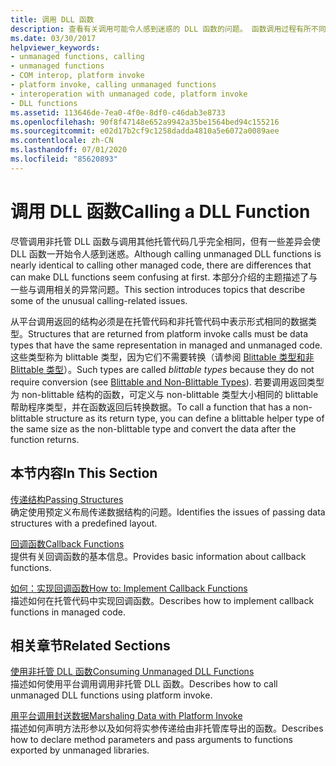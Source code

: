 ```yaml
---
title: 调用 DLL 函数
description: 查看有关调用可能令人感到迷惑的 DLL 函数的问题。 函数调用过程有所不同，具体取决于返回类型是否为 blittable。
ms.date: 03/30/2017
helpviewer_keywords:
- unmanaged functions, calling
- unmanaged functions
- COM interop, platform invoke
- platform invoke, calling unmanaged functions
- interoperation with unmanaged code, platform invoke
- DLL functions
ms.assetid: 113646de-7ea0-4f0e-8df0-c46dab3e8733
ms.openlocfilehash: 90f8f47148e652a9942a35be1564bed94c155216
ms.sourcegitcommit: e02d17b2cf9c1258dadda4810a5e6072a0089aee
ms.contentlocale: zh-CN
ms.lasthandoff: 07/01/2020
ms.locfileid: "85620893"
---
```

# <a name="calling-a-dll-function"></a><span data-ttu-id="c36b3-104">调用 DLL 函数</span><span class="sxs-lookup"><span data-stu-id="c36b3-104">Calling a DLL Function</span></span>
<span data-ttu-id="c36b3-105">尽管调用非托管 DLL 函数与调用其他托管代码几乎完全相同，但有一些差异会使 DLL 函数一开始令人感到迷惑。</span><span class="sxs-lookup"><span data-stu-id="c36b3-105">Although calling unmanaged DLL functions is nearly identical to calling other managed code, there are differences that can make DLL functions seem confusing at first.</span></span> <span data-ttu-id="c36b3-106">本部分介绍的主题描述了与一些与调用相关的异常问题。</span><span class="sxs-lookup"><span data-stu-id="c36b3-106">This section introduces topics that describe some of the unusual calling-related issues.</span></span>  
  
 <span data-ttu-id="c36b3-107">从平台调用返回的结构必须是在托管代码和非托管代码中表示形式相同的数据类型。</span><span class="sxs-lookup"><span data-stu-id="c36b3-107">Structures that are returned from platform invoke calls must be data types that have the same representation in managed and unmanaged code.</span></span> <span data-ttu-id="c36b3-108">这些类型称为 blittable 类型，因为它们不需要转换（请参阅 [Blittable 类型和非 Blittable 类型](blittable-and-non-blittable-types.md)）。</span><span class="sxs-lookup"><span data-stu-id="c36b3-108">Such types are called *blittable types* because they do not require conversion (see [Blittable and Non-Blittable Types](blittable-and-non-blittable-types.md)).</span></span> <span data-ttu-id="c36b3-109">若要调用返回类型为 non-blittable 结构的函数，可定义与 non-blittable 类型大小相同的 blittable 帮助程序类型，并在函数返回后转换数据。</span><span class="sxs-lookup"><span data-stu-id="c36b3-109">To call a function that has a non-blittable structure as its return type, you can define a blittable helper type of the same size as the non-blittable type and convert the data after the function returns.</span></span>  
  
## <a name="in-this-section"></a><span data-ttu-id="c36b3-110">本节内容</span><span class="sxs-lookup"><span data-stu-id="c36b3-110">In This Section</span></span>  
 [<span data-ttu-id="c36b3-111">传递结构</span><span class="sxs-lookup"><span data-stu-id="c36b3-111">Passing Structures</span></span>](passing-structures.md)  
 <span data-ttu-id="c36b3-112">确定使用预定义布局传递数据结构的问题。</span><span class="sxs-lookup"><span data-stu-id="c36b3-112">Identifies the issues of passing data structures with a predefined layout.</span></span>  
  
 [<span data-ttu-id="c36b3-113">回调函数</span><span class="sxs-lookup"><span data-stu-id="c36b3-113">Callback Functions</span></span>](callback-functions.md)  
 <span data-ttu-id="c36b3-114">提供有关回调函数的基本信息。</span><span class="sxs-lookup"><span data-stu-id="c36b3-114">Provides basic information about callback functions.</span></span>  
  
 [<span data-ttu-id="c36b3-115">如何：实现回调函数</span><span class="sxs-lookup"><span data-stu-id="c36b3-115">How to: Implement Callback Functions</span></span>](how-to-implement-callback-functions.md)  
 <span data-ttu-id="c36b3-116">描述如何在托管代码中实现回调函数。</span><span class="sxs-lookup"><span data-stu-id="c36b3-116">Describes how to implement callback functions in managed code.</span></span>  
  
## <a name="related-sections"></a><span data-ttu-id="c36b3-117">相关章节</span><span class="sxs-lookup"><span data-stu-id="c36b3-117">Related Sections</span></span>  
 [<span data-ttu-id="c36b3-118">使用非托管 DLL 函数</span><span class="sxs-lookup"><span data-stu-id="c36b3-118">Consuming Unmanaged DLL Functions</span></span>](consuming-unmanaged-dll-functions.md)  
 <span data-ttu-id="c36b3-119">描述如何使用平台调用调用非托管 DLL 函数。</span><span class="sxs-lookup"><span data-stu-id="c36b3-119">Describes how to call unmanaged DLL functions using platform invoke.</span></span>  
  
 [<span data-ttu-id="c36b3-120">用平台调用封送数据</span><span class="sxs-lookup"><span data-stu-id="c36b3-120">Marshaling Data with Platform Invoke</span></span>](marshaling-data-with-platform-invoke.md)  
 <span data-ttu-id="c36b3-121">描述如何声明方法形参以及如何将实参传递给由非托管库导出的函数。</span><span class="sxs-lookup"><span data-stu-id="c36b3-121">Describes how to declare method parameters and pass arguments to functions exported by unmanaged libraries.</span></span>
